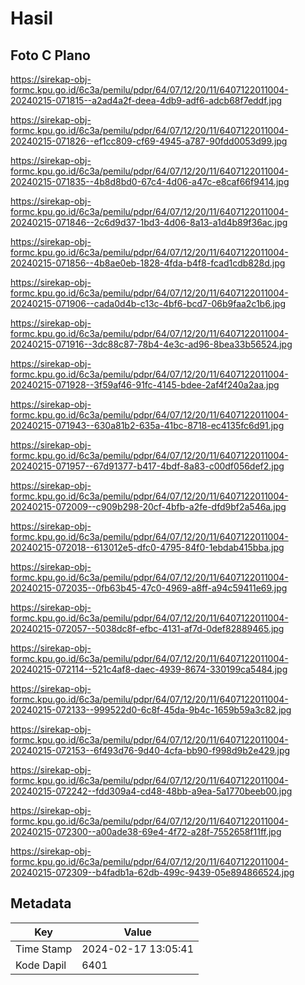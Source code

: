 # Hasil

## Foto C Plano

https://sirekap-obj-formc.kpu.go.id/6c3a/pemilu/pdpr/64/07/12/20/11/6407122011004-20240215-071815--a2ad4a2f-deea-4db9-adf6-adcb68f7eddf.jpg

https://sirekap-obj-formc.kpu.go.id/6c3a/pemilu/pdpr/64/07/12/20/11/6407122011004-20240215-071826--ef1cc809-cf69-4945-a787-90fdd0053d99.jpg

https://sirekap-obj-formc.kpu.go.id/6c3a/pemilu/pdpr/64/07/12/20/11/6407122011004-20240215-071835--4b8d8bd0-67c4-4d06-a47c-e8caf66f9414.jpg

https://sirekap-obj-formc.kpu.go.id/6c3a/pemilu/pdpr/64/07/12/20/11/6407122011004-20240215-071846--2c6d9d37-1bd3-4d06-8a13-a1d4b89f36ac.jpg

https://sirekap-obj-formc.kpu.go.id/6c3a/pemilu/pdpr/64/07/12/20/11/6407122011004-20240215-071856--4b8ae0eb-1828-4fda-b4f8-fcad1cdb828d.jpg

https://sirekap-obj-formc.kpu.go.id/6c3a/pemilu/pdpr/64/07/12/20/11/6407122011004-20240215-071906--cada0d4b-c13c-4bf6-bcd7-06b9faa2c1b6.jpg

https://sirekap-obj-formc.kpu.go.id/6c3a/pemilu/pdpr/64/07/12/20/11/6407122011004-20240215-071916--3dc88c87-78b4-4e3c-ad96-8bea33b56524.jpg

https://sirekap-obj-formc.kpu.go.id/6c3a/pemilu/pdpr/64/07/12/20/11/6407122011004-20240215-071928--3f59af46-91fc-4145-bdee-2af4f240a2aa.jpg

https://sirekap-obj-formc.kpu.go.id/6c3a/pemilu/pdpr/64/07/12/20/11/6407122011004-20240215-071943--630a81b2-635a-41bc-8718-ec4135fc6d91.jpg

https://sirekap-obj-formc.kpu.go.id/6c3a/pemilu/pdpr/64/07/12/20/11/6407122011004-20240215-071957--67d91377-b417-4bdf-8a83-c00df056def2.jpg

https://sirekap-obj-formc.kpu.go.id/6c3a/pemilu/pdpr/64/07/12/20/11/6407122011004-20240215-072009--c909b298-20cf-4bfb-a2fe-dfd9bf2a546a.jpg

https://sirekap-obj-formc.kpu.go.id/6c3a/pemilu/pdpr/64/07/12/20/11/6407122011004-20240215-072018--613012e5-dfc0-4795-84f0-1ebdab415bba.jpg

https://sirekap-obj-formc.kpu.go.id/6c3a/pemilu/pdpr/64/07/12/20/11/6407122011004-20240215-072035--0fb63b45-47c0-4969-a8ff-a94c59411e69.jpg

https://sirekap-obj-formc.kpu.go.id/6c3a/pemilu/pdpr/64/07/12/20/11/6407122011004-20240215-072057--5038dc8f-efbc-4131-af7d-0def82889465.jpg

https://sirekap-obj-formc.kpu.go.id/6c3a/pemilu/pdpr/64/07/12/20/11/6407122011004-20240215-072114--521c4af8-daec-4939-8674-330199ca5484.jpg

https://sirekap-obj-formc.kpu.go.id/6c3a/pemilu/pdpr/64/07/12/20/11/6407122011004-20240215-072133--999522d0-6c8f-45da-9b4c-1659b59a3c82.jpg

https://sirekap-obj-formc.kpu.go.id/6c3a/pemilu/pdpr/64/07/12/20/11/6407122011004-20240215-072153--6f493d76-9d40-4cfa-bb90-f998d9b2e429.jpg

https://sirekap-obj-formc.kpu.go.id/6c3a/pemilu/pdpr/64/07/12/20/11/6407122011004-20240215-072242--fdd309a4-cd48-48bb-a9ea-5a1770beeb00.jpg

https://sirekap-obj-formc.kpu.go.id/6c3a/pemilu/pdpr/64/07/12/20/11/6407122011004-20240215-072300--a00ade38-69e4-4f72-a28f-7552658f11ff.jpg

https://sirekap-obj-formc.kpu.go.id/6c3a/pemilu/pdpr/64/07/12/20/11/6407122011004-20240215-072309--b4fadb1a-62db-499c-9439-05e894866524.jpg


## Metadata

| Key        | Value               |
| ---------- | ------------------- |
| Time Stamp | 2024-02-17 13:05:41 |
| Kode Dapil | 6401                |



